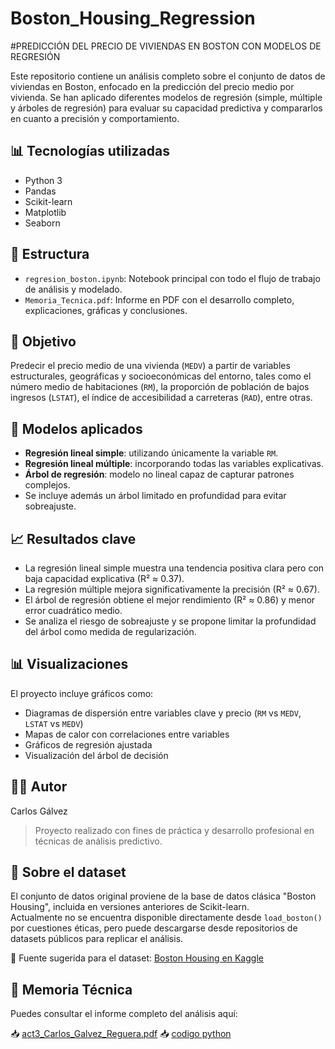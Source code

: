 # Boston_Housing_Regression  
#PREDICCIÓN DEL PRECIO DE VIVIENDAS EN BOSTON CON MODELOS DE REGRESIÓN

Este repositorio contiene un análisis completo sobre el conjunto de datos de viviendas en Boston, enfocado en la predicción del precio medio por vivienda. Se han aplicado diferentes modelos de regresión (simple, múltiple y árboles de regresión) para evaluar su capacidad predictiva y compararlos en cuanto a precisión y comportamiento.

## 📊 Tecnologías utilizadas

- Python 3  
- Pandas  
- Scikit-learn  
- Matplotlib  
- Seaborn  

## 📁 Estructura

- `regresion_boston.ipynb`: Notebook principal con todo el flujo de trabajo de análisis y modelado.
- `Memoria_Tecnica.pdf`: Informe en PDF con el desarrollo completo, explicaciones, gráficas y conclusiones.

## 📌 Objetivo

Predecir el precio medio de una vivienda (`MEDV`) a partir de variables estructurales, geográficas y socioeconómicas del entorno, tales como el número medio de habitaciones (`RM`), la proporción de población de bajos ingresos (`LSTAT`), el índice de accesibilidad a carreteras (`RAD`), entre otras.

## 🧠 Modelos aplicados

- **Regresión lineal simple**: utilizando únicamente la variable `RM`.  
- **Regresión lineal múltiple**: incorporando todas las variables explicativas.  
- **Árbol de regresión**: modelo no lineal capaz de capturar patrones complejos.  
- Se incluye además un árbol limitado en profundidad para evitar sobreajuste.

## 📈 Resultados clave

- La regresión lineal simple muestra una tendencia positiva clara pero con baja capacidad explicativa (R² ≈ 0.37).
- La regresión múltiple mejora significativamente la precisión (R² ≈ 0.67).
- El árbol de regresión obtiene el mejor rendimiento (R² ≈ 0.86) y menor error cuadrático medio.
- Se analiza el riesgo de sobreajuste y se propone limitar la profundidad del árbol como medida de regularización.

## 📊 Visualizaciones

El proyecto incluye gráficos como:
- Diagramas de dispersión entre variables clave y precio (`RM` vs `MEDV`, `LSTAT` vs `MEDV`)
- Mapas de calor con correlaciones entre variables
- Gráficos de regresión ajustada
- Visualización del árbol de decisión

## 🧑‍💻 Autor

Carlos Gálvez

> Proyecto realizado con fines de práctica y desarrollo profesional en técnicas de análisis predictivo.

## 📂 Sobre el dataset

El conjunto de datos original proviene de la base de datos clásica "Boston Housing", incluida en versiones anteriores de Scikit-learn.  
Actualmente no se encuentra disponible directamente desde `load_boston()` por cuestiones éticas, pero puede descargarse desde repositorios de datasets públicos para replicar el análisis.

📝 Fuente sugerida para el dataset: [Boston Housing en Kaggle](https://www.kaggle.com/datasets/altavish/boston-housing-dataset)

## 📄 Memoria Técnica

Puedes consultar el informe completo del análisis aquí:

📥 [act3_Carlos_Galvez_Reguera.pdf](./3_Carlos_Galvez_Reguera_act3.pdf)
📥 [codigo python ](./3_regresion_boston.ipynb)
